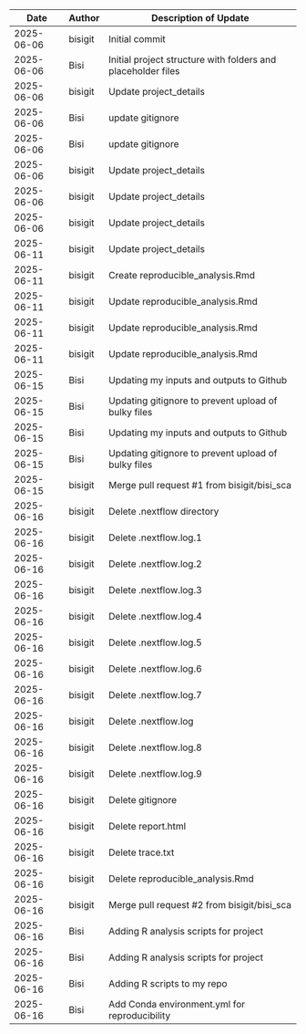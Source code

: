 | Date | Author | Description of Update |
| ---- | ------ | --------------------- |
2025-06-06 | bisigit | Initial commit
 2025-06-06 | Bisi | Initial project structure with folders and placeholder files
 2025-06-06 | bisigit | Update project_details
 2025-06-06 | Bisi | update gitignore
 2025-06-06 | Bisi | update gitignore
 2025-06-06 | bisigit | Update project_details
 2025-06-06 | bisigit | Update project_details
 2025-06-06 | bisigit | Update project_details
 2025-06-11 | bisigit | Update project_details
 2025-06-11 | bisigit | Create reproducible_analysis.Rmd
 2025-06-11 | bisigit | Update reproducible_analysis.Rmd
 2025-06-11 | bisigit | Update reproducible_analysis.Rmd
 2025-06-11 | bisigit | Update reproducible_analysis.Rmd
 2025-06-15 | Bisi | Updating my inputs and outputs to Github
 2025-06-15 | Bisi | Updating gitignore to prevent upload of bulky files
 2025-06-15 | Bisi | Updating my inputs and outputs to Github
 2025-06-15 | Bisi | Updating gitignore to prevent upload of bulky files
 2025-06-15 | bisigit | Merge pull request #1 from bisigit/bisi_sca
 2025-06-16 | bisigit | Delete .nextflow directory
 2025-06-16 | bisigit | Delete .nextflow.log.1
 2025-06-16 | bisigit | Delete .nextflow.log.2
 2025-06-16 | bisigit | Delete .nextflow.log.3
 2025-06-16 | bisigit | Delete .nextflow.log.4
 2025-06-16 | bisigit | Delete .nextflow.log.5
 2025-06-16 | bisigit | Delete .nextflow.log.6
 2025-06-16 | bisigit | Delete .nextflow.log.7
 2025-06-16 | bisigit | Delete .nextflow.log
 2025-06-16 | bisigit | Delete .nextflow.log.8
 2025-06-16 | bisigit | Delete .nextflow.log.9
 2025-06-16 | bisigit | Delete gitignore
 2025-06-16 | bisigit | Delete report.html
 2025-06-16 | bisigit | Delete trace.txt
 2025-06-16 | bisigit | Delete reproducible_analysis.Rmd
 2025-06-16 | bisigit | Merge pull request #2 from bisigit/bisi_sca
 2025-06-16 | Bisi | Adding R analysis scripts for project
 2025-06-16 | Bisi | Adding R analysis scripts for project
 2025-06-16 | Bisi | Adding R scripts to my repo
 2025-06-16 | Bisi | Add Conda environment.yml for reproducibility
